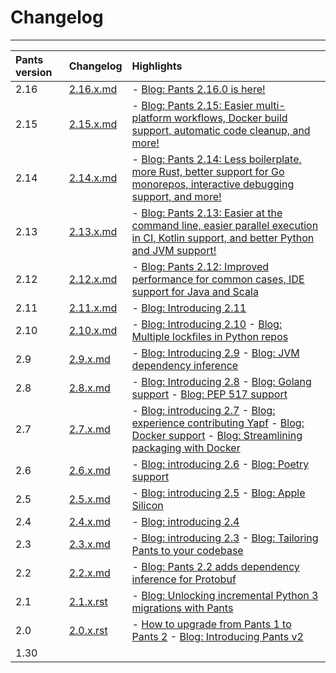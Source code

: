 # Changelog

---

| Pants version | Changelog                                                                                   | Highlights                                                                                                                                                                                                                                                                                                                                         |
| :------------ | :------------------------------------------------------------------------------------------ | :------------------------------------------------------------------------------------------------------------------------------------------------------------------------------------------------------------------------------------------------------------------------------------------------------------------------------------------------- |
| 2.16          | [2.16.x.md](https://github.com/pantsbuild/pants/blob/main/src/python/pants/notes/2.16.x.md) | - [Blog: Pants 2.16.0 is here!](https://blog.pantsbuild.org/pants-2-16-0/)                                                                                                                                                                                                                                                                         |
| 2.15          | [2.15.x.md](https://github.com/pantsbuild/pants/blob/main/src/python/pants/notes/2.15.x.md) | - [Blog: Pants 2.15: Easier multi-platform workflows, Docker build support, automatic code cleanup, and more!](https://blog.pantsbuild.org/pants-2-15/)                                                                                                                                                                                            |
| 2.14          | [2.14.x.md](https://github.com/pantsbuild/pants/blob/main/src/python/pants/notes/2.14.x.md) | - [Blog: Pants 2.14: Less boilerplate, more Rust, better support for Go monorepos, interactive debugging support, and more!](https://blog.pantsbuild.org/pants-2-14/)                                                                                                                                                                              |
| 2.13          | [2.13.x.md](https://github.com/pantsbuild/pants/blob/main/src/python/pants/notes/2.13.x.md) | - [Blog: Pants 2.13: Easier at the command line, easier parallel execution in CI, Kotlin support, and better Python and JVM support!](https://blog.pantsbuild.org/introducing-pants-2-13/)                                                                                                                                                         |
| 2.12          | [2.12.x.md](https://github.com/pantsbuild/pants/blob/main/src/python/pants/notes/2.12.x.md) | - [Blog: Pants 2.12: Improved performance for common cases, IDE support for Java and Scala](https://blog.pantsbuild.org/pants-2-12/)                                                                                                                                                                                                               |
| 2.11          | [2.11.x.md](https://github.com/pantsbuild/pants/blob/main/src/python/pants/notes/2.11.x.md) | - [Blog: Introducing 2.11](https://blog.pantsbuild.org/introducing-pants-2-11/)                                                                                                                                                                                                                                                                    |
| 2.10          | [2.10.x.md](https://github.com/pantsbuild/pants/blob/main/src/python/pants/notes/2.10.x.md) | - [Blog: Introducing 2.10](https://blog.pantsbuild.org/pants-2-10/) - [Blog: Multiple lockfiles in Python repos](https://blog.pantsbuild.org/multiple-lockfiles-python/)                                                                                                                                                                           |
| 2.9           | [2.9.x.md](https://github.com/pantsbuild/pants/blob/main/src/python/pants/notes/2.9.x.md)   | - [Blog: Introducing 2.9](https://blog.pantsbuild.org/pants-2-9/) - [Blog: JVM dependency inference](https://blog.pantsbuild.org/automatically-unlocking-concurrent-builds-and-fine-grained-caching-on-the-jvm-with-dependency-inference/)                                                                                                         |
| 2.8           | [2.8.x.md](https://github.com/pantsbuild/pants/blob/main/src/python/pants/notes/2.8.x.md)   | - [Blog: Introducing 2.8](https://blog.pantsbuild.org/introducing-pants-2-8/) - [Blog: Golang support](https://blog.pantsbuild.org/golang-support-pants-28/) - [Blog: PEP 517 support](https://blog.pantsbuild.org/pants-supports-pep-517/)                                                                                                        |
| 2.7           | [2.7.x.md](https://github.com/pantsbuild/pants/blob/main/src/python/pants/notes/2.7.x.md)   | - [Blog: introducing 2.7](https://blog.pantsbuild.org/introducing-pants-2-7/) - [Blog: experience contributing Yapf](https://blog.pantsbuild.org/contributing-yapf-support/) - [Blog: Docker support](https://blog.pantsbuild.org/docker-support/) - [Blog: Streamlining packaging with Docker](https://blog.pantsbuild.org/pants-pex-and-docker/) |
| 2.6           | [2.6.x.md](https://github.com/pantsbuild/pants/blob/main/src/python/pants/notes/2.6.x.md)   | - [Blog: introducing 2.6](https://blog.pantsbuild.org/introducing-pants-2-6/) - [Blog: Poetry support](https://blog.pantsbuild.org/poetry-support-for-pants-2-6/)                                                                                                                                                                                  |
| 2.5           | [2.5.x.md](https://github.com/pantsbuild/pants/blob/main/src/python/pants/notes/2.5.x.md)   | - [Blog: introducing 2.5](https://blog.pantsbuild.org/introducing-pants-2-5/) - [Blog: Apple Silicon](https://blog.pantsbuild.org/how-we-added-apple-silicon-support-to-pants/)                                                                                                                                                                    |
| 2.4           | [2.4.x.md](https://github.com/pantsbuild/pants/blob/main/src/python/pants/notes/2.4.x.md)   | - [Blog: introducing 2.4](https://blog.pantsbuild.org/introducing-pants-build-2-4-0/)                                                                                                                                                                                                                                                              |
| 2.3           | [2.3.x.md](https://github.com/pantsbuild/pants/blob/main/src/python/pants/notes/2.3.x.md)   | - [Blog: introducing 2.3](https://blog.pantsbuild.org/introducing-pants-2-3-0/) - [Blog: Tailoring Pants to your codebase](https://blog.pantsbuild.org/tailoring-pants-to-your-codebase/)                                                                                                                                                          |
| 2.2           | [2.2.x.md](https://github.com/pantsbuild/pants/blob/main/src/python/pants/notes/2.2.x.md)   | - [Blog: Pants 2.2 adds dependency inference for Protobuf](https://blog.pantsbuild.org/pants-2-2-adds-dependency-inference-for-protobuf/)                                                                                                                                                                                                          |
| 2.1           | [2.1.x.rst](https://github.com/pantsbuild/pants/blob/main/src/python/pants/notes/2.1.x.rst) | - [Blog: Unlocking incremental Python 3 migrations with Pants](https://blog.pantsbuild.org/python-3-migrations/)                                                                                                                                                                                                                                   |
| 2.0           | [2.0.x.rst](https://github.com/pantsbuild/pants/blob/main/src/python/pants/notes/2.0.x.rst) | - [How to upgrade from Pants 1 to Pants 2](https://www.pantsbuild.org/v1.30/docs/how-to-upgrade-to-the-v2-engine) - [Blog: Introducing Pants v2](https://blog.pantsbuild.org/introducing-pants-v2/)                                                                                                                                                |
| 1.30          |                                                                                             |                                                                                                                                                                                                                                                                                                                                                    |
